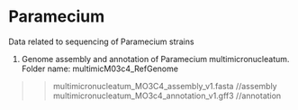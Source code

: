 # Paramecium
Data related to sequencing of Paramecium strains
1) Genome assembly and annotation of Paramecium multimicronucleatum.
Folder name: multimicM03c4_RefGenome
>>multimicronucleatum_MO3C4_assembly_v1.fasta //assembly
>>multimicronucleatum_MO3c4_annotation_v1.gff3 //annotation
